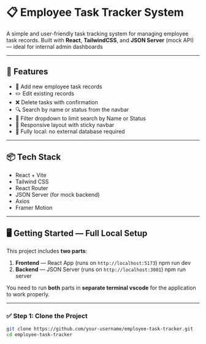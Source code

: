 # 📋 Employee Task Tracker System

A simple and user-friendly task tracking system for managing employee task records. Built with **React**, **TailwindCSS**, and **JSON Server** (mock API) — ideal for internal admin dashboards

---

## 🚀 Features

- 📄 Add new employee task records
- ✏️ Edit existing records
- ❌ Delete tasks with confirmation
- 🔍 Search by name or status from the navbar
- 📂 Filter dropdown to limit search by Name or Status
- 📱 Responsive layout with sticky navbar
- 🧪 Fully local: no external database required

---

## 📦 Tech Stack

- React + Vite
- Tailwind CSS
- React Router
- JSON Server (for mock backend)
- Axios
- Framer Motion

---

## 🖥️ Getting Started — Full Local Setup

This project includes **two parts**:

1. **Frontend** — React App (runs on `http://localhost:5173`) npm run dev
2. **Backend** — JSON Server (runs on `http://localhost:3001`) npm run server

You need to run **both** parts in **separate terminal vscode** for the application to work properly.

---

### ✅ Step 1: Clone the Project

```bash
git clone https://github.com/your-username/employee-task-tracker.git
cd employee-task-tracker
